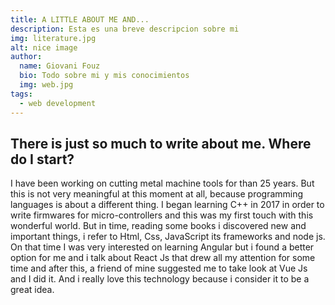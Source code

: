 ```yaml
---
title: A LITTLE ABOUT ME AND...
description: Esta es una breve descripcion sobre mi
img: literature.jpg
alt: nice image
author: 
  name: Giovani Fouz
  bio: Todo sobre mi y mis conocimientos
  img: web.jpg
tags: 
  - web development
---
```

## There is just so much to write about me. Where do I start?

I  have been working on cutting metal machine tools for than 25 years.
But  this  is  not  very  meaningful  at   this moment at all, because
programming languages is about a different thing. I began learning C++
in 2017 in order to write firmwares for micro-controllers and this was
my  first  touch  with this wonderful world. But in time, reading some
books  i  discovered  new  and important things, i refer to Html, Css,
JavaScript  its  frameworks  and  node  js.  On  that  time I was very
interested  on learning Angular but i found a better option for me and
i  talk  about  React  Js that drew all my attention for some time and
after this, a friend of mine suggested me to take look at Vue Js and I
did  it. And i really love this technology because i consider it to be
a great idea.




